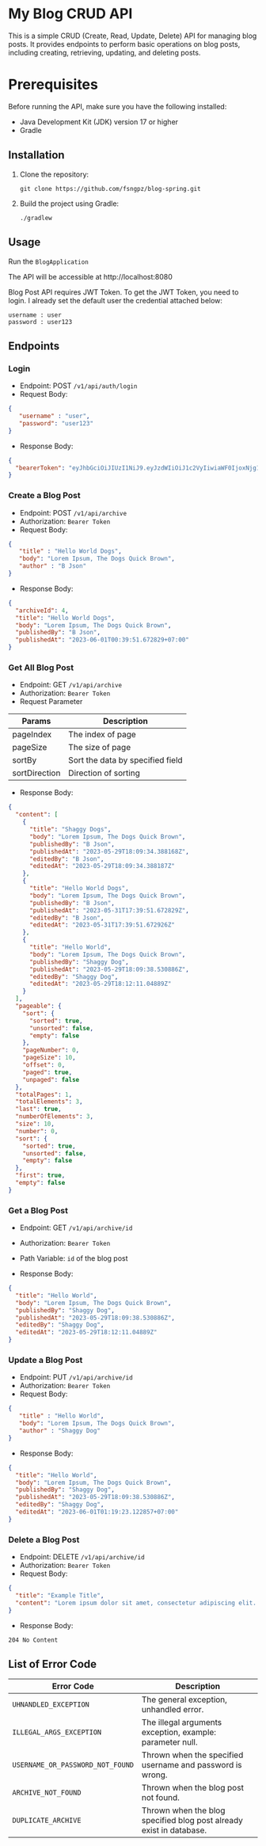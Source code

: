 # My Blog CRUD API

This is a simple CRUD (Create, Read, Update, Delete) API 
for managing blog posts. It provides endpoints to perform 
basic operations on blog posts, including creating, 
retrieving, updating, and deleting posts.

# Prerequisites

Before running the API, 
make sure you have the following installed:

- Java Development Kit (JDK) version 17 or higher
- Gradle

## Installation

1. Clone the repository:
    ```
    git clone https://github.com/fsngpz/blog-spring.git
   ```
2. Build the project using Gradle:
    ``` 
   ./gradlew
   ```

## Usage
Run the `BlogApplication`


The API will be accessible at http://localhost:8080

Blog Post API requires JWT Token. To get the JWT Token, you need to login.
I already set the default user the credential attached below:
```
username : user
password : user123
```

## Endpoints

### Login
- Endpoint: POST `/v1/api/auth/login`
- Request Body:
```json
{ 
   "username" : "user", 
   "password": "user123"
}

```

- Response Body:
```json
{
  "bearerToken": "eyJhbGciOiJIUzI1NiJ9.eyJzdWIiOiJ1c2VyIiwiaWF0IjoxNjg1NTU3NjEzLCJleHAiOjE2ODU1NTk0MTN9.rh_xjWWAilIIXNd3XfI5JsOTQdjbnm10lRwQpZcPh7s"
}
```

### Create a Blog Post
- Endpoint: POST `/v1/api/archive`
- Authorization: `Bearer Token`
- Request Body:
```json
{ 
   "title" : "Hello World Dogs", 
   "body": "Lorem Ipsum, The Dogs Quick Brown", 
   "author" : "B Json"
}
```

- Response Body:
```json
{
  "archiveId": 4,
  "title": "Hello World Dogs",
  "body": "Lorem Ipsum, The Dogs Quick Brown",
  "publishedBy": "B Json",
  "publishedAt": "2023-06-01T00:39:51.672829+07:00"
}
```


### Get All Blog Post
- Endpoint: GET `/v1/api/archive`
- Authorization: `Bearer Token`
- Request Parameter

 | Params        | Description                      |
  |---------------|----------------------------------|
  | pageIndex     | The index of page                |
  | pageSize      | The size of page                 |
  | sortBy        | Sort the data by specified field |
  | sortDirection | Direction of sorting             |


- Response Body:
```json
{
  "content": [
    {
      "title": "Shaggy Dogs",
      "body": "Lorem Ipsum, The Dogs Quick Brown",
      "publishedBy": "B Json",
      "publishedAt": "2023-05-29T18:09:34.388168Z",
      "editedBy": "B Json",
      "editedAt": "2023-05-29T18:09:34.388187Z"
    },
    {
      "title": "Hello World Dogs",
      "body": "Lorem Ipsum, The Dogs Quick Brown",
      "publishedBy": "B Json",
      "publishedAt": "2023-05-31T17:39:51.672829Z",
      "editedBy": "B Json",
      "editedAt": "2023-05-31T17:39:51.672926Z"
    },
    {
      "title": "Hello World",
      "body": "Lorem Ipsum, The Dogs Quick Brown",
      "publishedBy": "Shaggy Dog",
      "publishedAt": "2023-05-29T18:09:38.530886Z",
      "editedBy": "Shaggy Dog",
      "editedAt": "2023-05-29T18:12:11.04889Z"
    }
  ],
  "pageable": {
    "sort": {
      "sorted": true,
      "unsorted": false,
      "empty": false
    },
    "pageNumber": 0,
    "pageSize": 10,
    "offset": 0,
    "paged": true,
    "unpaged": false
  },
  "totalPages": 1,
  "totalElements": 3,
  "last": true,
  "numberOfElements": 3,
  "size": 10,
  "number": 0,
  "sort": {
    "sorted": true,
    "unsorted": false,
    "empty": false
  },
  "first": true,
  "empty": false
}
```

### Get a Blog Post
- Endpoint: GET `/v1/api/archive/id`
- Authorization: `Bearer Token`
- Path Variable: `id` of the blog post

- Response Body:
```json
{
  "title": "Hello World",
  "body": "Lorem Ipsum, The Dogs Quick Brown",
  "publishedBy": "Shaggy Dog",
  "publishedAt": "2023-05-29T18:09:38.530886Z",
  "editedBy": "Shaggy Dog",
  "editedAt": "2023-05-29T18:12:11.04889Z"
}
```

### Update a Blog Post
- Endpoint: PUT `/v1/api/archive/id`
- Authorization: `Bearer Token`
- Request Body:

```json
{ 
   "title" : "Hello World", 
   "body": "Lorem Ipsum, The Dogs Quick Brown", 
   "author" : "Shaggy Dog"
}

```

- Response Body:
```json
{
  "title": "Hello World",
  "body": "Lorem Ipsum, The Dogs Quick Brown",
  "publishedBy": "Shaggy Dog",
  "publishedAt": "2023-05-29T18:09:38.530886Z",
  "editedBy": "Shaggy Dog",
  "editedAt": "2023-06-01T01:19:23.122857+07:00"
}
```

### Delete a Blog Post
- Endpoint: DELETE `/v1/api/archive/id`
- Authorization: `Bearer Token`
- Request Body:

```json
{
  "title": "Example Title",
  "content": "Lorem ipsum dolor sit amet, consectetur adipiscing elit. Nulla vel sapien quam."
}
```

- Response Body:
```
204 No Content
```


## List of Error Code
| Error Code                       | Description                                                         |
|----------------------------------|---------------------------------------------------------------------|
| `UHNANDLED_EXCEPTION`            | The general exception, unhandled error.                             |
| `ILLEGAL_ARGS_EXCEPTION`         | The illegal arguments exception, example: parameter null.           |
| `USERNAME_OR_PASSWORD_NOT_FOUND` | Thrown when the specified username and password is wrong.           |
| `ARCHIVE_NOT_FOUND`              | Thrown when the blog post not found.                                |
| `DUPLICATE_ARCHIVE`              | Thrown when the blog specified blog post already exist in database. |
